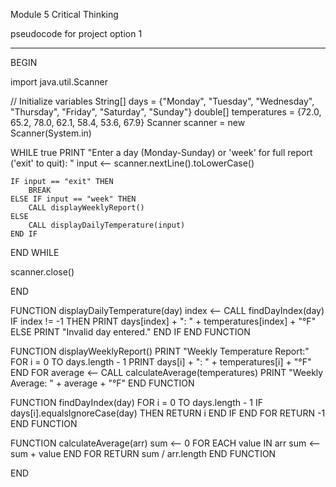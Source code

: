 Module 5 Critical Thinking

pseudocode for project option 1
________________________________

BEGIN

import java.util.Scanner

// Initialize variables
String[] days = {"Monday", "Tuesday", "Wednesday", "Thursday", "Friday", "Saturday", "Sunday"}
double[] temperatures = {72.0, 65.2, 78.0, 62.1, 58.4, 53.6, 67.9}
Scanner scanner = new Scanner(System.in)

WHILE true
    PRINT "Enter a day (Monday-Sunday) or 'week' for full report ('exit' to quit): "
    input <-- scanner.nextLine().toLowerCase()

    IF input == "exit" THEN
        BREAK
    ELSE IF input == "week" THEN
        CALL displayWeeklyReport()
    ELSE
        CALL displayDailyTemperature(input)
    END IF
END WHILE

scanner.close()

END

FUNCTION displayDailyTemperature(day)
    index <-- CALL findDayIndex(day)
    IF index != -1 THEN
        PRINT days[index] + ": " + temperatures[index] + "°F"
    ELSE
        PRINT "Invalid day entered."
    END IF
END FUNCTION

FUNCTION displayWeeklyReport()
    PRINT "Weekly Temperature Report:"
    FOR i = 0 TO days.length - 1
        PRINT days[i] + ": " + temperatures[i] + "°F"
    END FOR
    average <-- CALL calculateAverage(temperatures)
    PRINT "Weekly Average: " + average + "°F"
END FUNCTION

FUNCTION findDayIndex(day)
    FOR i = 0 TO days.length - 1
        IF days[i].equalsIgnoreCase(day) THEN
            RETURN i
        END IF
    END FOR
    RETURN -1
END FUNCTION

FUNCTION calculateAverage(arr)
    sum <-- 0
    FOR EACH value IN arr
        sum <-- sum + value
    END FOR
    RETURN sum / arr.length
END FUNCTION


END